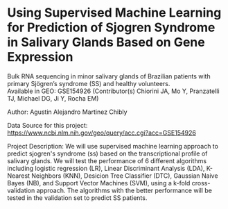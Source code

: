 # Using Supervised Machine Learning for Prediction of Sjogren Syndrome in Salivary Glands Based on Gene Expression
Bulk RNA sequencing in minor salivary glands of Brazilian patients with primary Sjögren’s syndrome (SS) and healthy volunteers. \
Available in GEO: GSE154926 (Contributor(s)	Chiorini JA, Mo Y, Pranzatelli TJ, Michael DG, Ji Y, Rocha EM)

Author:
Agustin Alejandro Martinez Chibly

Data Source for this project: https://www.ncbi.nlm.nih.gov/geo/query/acc.cgi?acc=GSE154926

Project Description: We will use supervised machine learning approach to predict sjogren's syndrome (ss) based on the transcriptional profile of salivary glands. We will test the performance of 6 different algorithms including logistic regression (LR), Linear Discriminant Analysis (LDA), K-Nearest Neighbors (KNN), Desicion Tree Classifier (DTC), Gaussian Naive Bayes (NB), and Support Vector Machines (SVM), using a k-fold cross-validation approach. The algorithms with the better performance will be tested in the validation set to predict SS patients.
